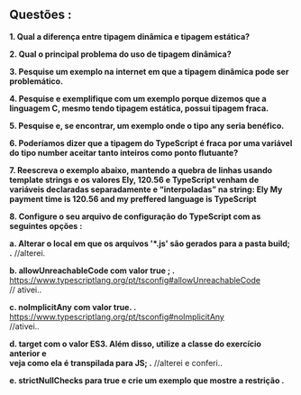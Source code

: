 ## Questões :

**1. Qual a diferença entre tipagem dinâmica e tipagem estática?**
  
**2. Qual o principal problema do uso de tipagem dinâmica?**
 
**3. Pesquise um exemplo na internet em que a tipagem dinâmica pode ser
problemático.**

**4. Pesquise e exemplifique com um exemplo porque dizemos que a linguagem C,
mesmo tendo tipagem estática, possui tipagem fraca.**

**5. Pesquise e, se encontrar, um exemplo onde o tipo any seria benéfico.**

**6. Poderíamos dizer que a tipagem do TypeScript é fraca por uma variável do tipo
number aceitar tanto inteiros como ponto flutuante?**

**7. Reescreva o exemplo abaixo, mantendo a quebra de linhas usando template
strings e os valores Ely, 120.56 e TypeScript venham de variáveis declaradas
separadamente e “interpoladas” na string:
Ely
My payment time is 120.56
and
my preffered language is TypeScript**


**8. Configure o seu arquivo de configuração do TypeScript com as seguintes opções                                   :**

**a. Alterar o local em que os arquivos '*.js' são gerados para a pasta build;                                        .**
 //alterei.                                                                                                                   

**b. allowUnreachableCode com valor true ;                                                                             .**
https://www.typescriptlang.org/pt/tsconfig#allowUnreachableCode                                                                   
// ativei..                                                                          

**c. noImplicitAny com valor true.                                                                                     .**
https://www.typescriptlang.org/pt/tsconfig#noImplicitAny                                                          
//ativei..                                                                                                

**d. target com o valor ES3. Além disso, utilize a classe do exercício anterior e                                               
veja como ela é transpilada para JS;                                                                                    .**
//alterei e conferi..                                                                                                                      

**e. strictNullChecks para true e crie um exemplo que mostre a restrição                                                .**
